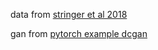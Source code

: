 data from [stringer et al 2018](https://github.com/MouseLand/stringer-pachitariu-et-al-2018b)

gan from [pytorch example dcgan](https://github.com/pytorch/examples/tree/master/dcgan)
